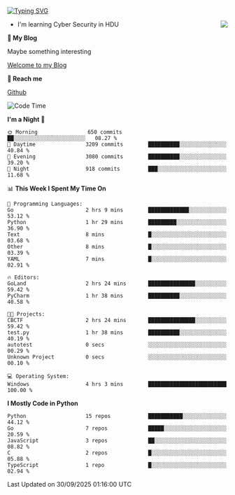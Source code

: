 [![Typing SVG](https://readme-typing-svg.herokuapp.com?font=Fira+Code&pause=1000&random=false&width=450&height=60&lines=Hello+%F0%9F%91%8B%F0%9F%8F%BB;I'm+JBNRZ)](https://git.io/typing-svg)

<a href="#">
  <img align="right" src="https://github-readme-stats.vercel.app/api?username=JBNRZ&show_icons=true&bg_color=15,f2f7fd,E0EAFC" />
</a>

- I'm learning Cyber Security in HDU

 **🌱 My Blog**

Maybe something interesting

[Welcome to my Blog](https://jbnrz.com.cn/)

 **💬 Reach me** 

[Github](https://github.com/JBNRZ)


<!--START_SECTION:waka-->
![Code Time](http://img.shields.io/badge/Code%20Time-1%2C403%20hrs%2022%20mins-blue)

**I'm a Night 🦉** 

```text
🌞 Morning                650 commits         ██░░░░░░░░░░░░░░░░░░░░░░░   08.27 % 
🌆 Daytime                3209 commits        ██████████░░░░░░░░░░░░░░░   40.84 % 
🌃 Evening                3080 commits        ██████████░░░░░░░░░░░░░░░   39.20 % 
🌙 Night                  918 commits         ███░░░░░░░░░░░░░░░░░░░░░░   11.68 % 
```


📊 **This Week I Spent My Time On** 

```text
💬 Programming Languages: 
Go                       2 hrs 9 mins        █████████████░░░░░░░░░░░░   53.12 % 
Python                   1 hr 29 mins        █████████░░░░░░░░░░░░░░░░   36.90 % 
Text                     8 mins              █░░░░░░░░░░░░░░░░░░░░░░░░   03.68 % 
Other                    8 mins              █░░░░░░░░░░░░░░░░░░░░░░░░   03.39 % 
YAML                     7 mins              █░░░░░░░░░░░░░░░░░░░░░░░░   02.91 % 

🔥 Editors: 
GoLand                   2 hrs 24 mins       ███████████████░░░░░░░░░░   59.42 % 
PyCharm                  1 hr 38 mins        ██████████░░░░░░░░░░░░░░░   40.58 % 

🐱‍💻 Projects: 
CBCTF                    2 hrs 24 mins       ███████████████░░░░░░░░░░   59.42 % 
test.py                  1 hr 38 mins        ██████████░░░░░░░░░░░░░░░   40.19 % 
autotest                 0 secs              ░░░░░░░░░░░░░░░░░░░░░░░░░   00.29 % 
Unknown Project          0 secs              ░░░░░░░░░░░░░░░░░░░░░░░░░   00.10 % 

💻 Operating System: 
Windows                  4 hrs 3 mins        █████████████████████████   100.00 % 
```

**I Mostly Code in Python** 

```text
Python                   15 repos            ███████████░░░░░░░░░░░░░░   44.12 % 
Go                       7 repos             █████░░░░░░░░░░░░░░░░░░░░   20.59 % 
JavaScript               3 repos             ██░░░░░░░░░░░░░░░░░░░░░░░   08.82 % 
C                        2 repos             █░░░░░░░░░░░░░░░░░░░░░░░░   05.88 % 
TypeScript               1 repo              █░░░░░░░░░░░░░░░░░░░░░░░░   02.94 % 
```




 Last Updated on 30/09/2025 01:16:00 UTC
<!--END_SECTION:waka-->
